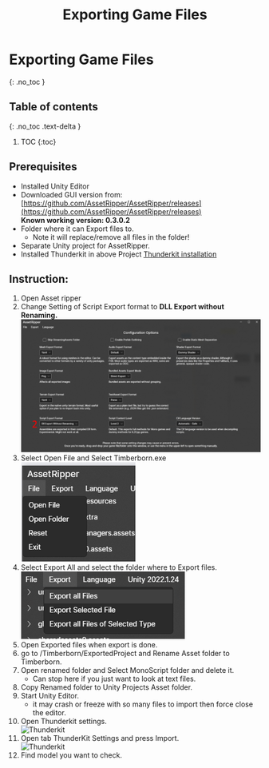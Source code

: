﻿---
title: Exporting Game Files
permalink: /making_mods/exporting_game_files/
nav_order: 0
layout: page
has_toc: true
parent: Making Mods
---
# Exporting Game Files
{: .no_toc }

## Table of contents
{: .no_toc .text-delta }

1. TOC
{:toc}

## Prerequisites
- Installed Unity Editor
- Downloaded GUI version from: [https://github.com/AssetRipper/AssetRipper/releases](https://github.com/AssetRipper/AssetRipper/releases)   
    **Known working version: 0.3.0.2**
- Folder where it can Export files to.
    -   Note it will replace/remove all files in the folder!
- Separate Unity project for AssetRipper.
- Installed Thunderkit in above Project [Thunderkit installation](https://youtu.be/AKV8TchzX0s)   

## Instruction:  
1. Open Asset ripper  
1. Change Setting of Script Export format to **DLL Export without Renaming.**  
![Asset Ripper](/assets/images/assetripper/assetripper.png)
1. Select Open File and Select Timberborn.exe   
![Open File](/assets/images/assetripper/open_file.png)
1. Select Export All and select the folder where to Export files.  
![Export Files](/assets/images/assetripper/export_all.png)
1. Open Exported files when export is done.  
1. go to /Timberborn/ExportedProject and Rename Asset folder to Timberborn.  
1. Open renamed folder and Select MonoScript folder and delete it.
    - Can stop here if you just want to look at text files.  
1. Copy Renamed folder to Unity Projects Asset folder. 
1. Start Unity Editor.
    - it may crash or freeze with so many files to import then force close the editor.  
1. Open Thunderkit settings.  
![Thunderkit](/assets/images/assetripper/thunderkit.png)  
1. Open tab ThunderKit Settings and press Import.  
![Thunderkit](/assets/images/assetripper/thunderkit_import.png)  
1. Find model you want to check.
